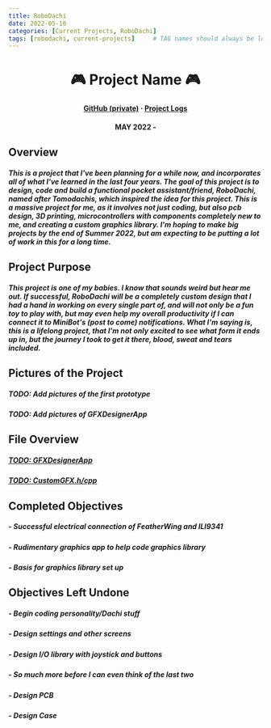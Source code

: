 ```yaml
---
title: RoboDachi
date: 2022-05-16
categories: [Current Projects, RoboDachi]
tags: [robodachi, current-projects]     # TAG names should always be lowercase
---
```

<div align=center>
<h1> 🎮 Project Name 🎮 </h1>
<h4>
  <a href="https://github.com/cartex10/RoboDachi">GitHub (private)</a>
  <span> · </span>
  <a href="https://cartex10.github.io/categories/robodachi/">Project Logs</a>
</h4>
<h4> MAY 2022 -  </h4>
</div>

## Overview
<h5> This is a project that I've been planning for a while now, and incorporates all of what I've learned in the last four years. The goal of this project is to design, code and build a functional pocket assistant/friend, RoboDachi, named after Tomodachis, which inspired the idea for this project. This is a massive project for me, as it involves not just coding, but also pcb design, 3D printing, microcontrollers with components completely new to me, and creating a custom graphics library. I'm hoping to make big projects by the end of Summer 2022, but am expecting to be putting a lot of work in this for a long time. </h5>

## Project Purpose
<h5> This project is one of my babies. I know that sounds weird but hear me out. If successful, RoboDachi will be a completely custom design that I had a hand in working on every single part of, and will not only be a fun toy to play with, but may even help my overall productivity if I can connect it to MiniBot's (post to come) notifications. What I'm saying is, this is a lifelong project, that I'm not only excited to see what form it ends up in, but the journey I took to get it there, blood, sweat and tears included. </h5>

  
## Pictures of the Project
<h5> TODO: Add pictures of the first prototype </h5>
<h5> TODO: Add pictures of GFXDesignerApp </h5>


## File Overview
<h5> <a href=""> TODO: GFXDesignerApp </a> </h5>
<h5> <a href=""> TODO: CustomGFX.h/cpp </a> </h5>

  
## Completed Objectives
<h5> - Successful electrical connection of FeatherWing and ILI9341 </h5>
<h5> - Rudimentary graphics app to help code graphics library </h5>
<h5> - Basis for graphics library set up </h5>


## Objectives Left Undone
<h5> - Begin coding personality/Dachi stuff </h5>
<h5> - Design settings and other screens </h5>
<h5> - Design I/O library with joystick and buttons </h5>
<h5> - So much more before I can even think of the last two </h5>
<h5> - Design PCB</h5>
<h5> - Design Case </h5>